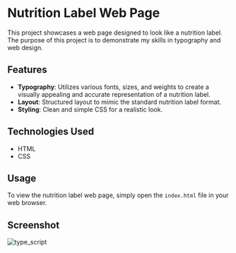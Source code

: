 # Nutrition Label Web Page

This project showcases a web page designed to look like a nutrition label. The purpose of this project is to demonstrate my skills in typography and web design.

## Features

- **Typography**: Utilizes various fonts, sizes, and weights to create a visually appealing and accurate representation of a nutrition label.
- **Layout**: Structured layout to mimic the standard nutrition label format.
- **Styling**: Clean and simple CSS for a realistic look.

## Technologies Used

- HTML
- CSS

## Usage

To view the nutrition label web page, simply open the `index.html` file in your web browser.


## Screenshot

![type_script](https://github.com/user-attachments/assets/c97da46f-627d-40f1-814e-39ec3a5fe6c8)


